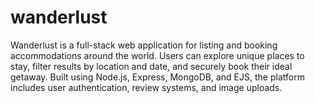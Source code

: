 # wanderlust
Wanderlust is a full-stack web application for listing and booking accommodations around the world. Users can explore unique places to stay, filter results by location and date, and securely book their ideal getaway. Built using Node.js, Express, MongoDB, and EJS, the platform includes user authentication, review systems, and image uploads.
